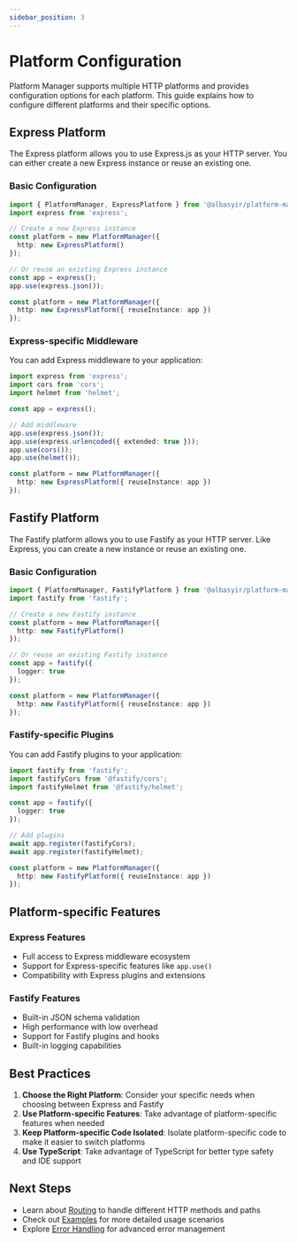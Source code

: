 ```yaml
---
sidebar_position: 3
---
```


# Platform Configuration

Platform Manager supports multiple HTTP platforms and provides configuration options for each platform. This guide explains how to configure different platforms and their specific options.

## Express Platform

The Express platform allows you to use Express.js as your HTTP server. You can either create a new Express instance or reuse an existing one.

### Basic Configuration

```typescript
import { PlatformManager, ExpressPlatform } from '@albasyir/platform-manager';
import express from 'express';

// Create a new Express instance
const platform = new PlatformManager({
  http: new ExpressPlatform()
});

// Or reuse an existing Express instance
const app = express();
app.use(express.json());

const platform = new PlatformManager({
  http: new ExpressPlatform({ reuseInstance: app })
});
```

### Express-specific Middleware

You can add Express middleware to your application:

```typescript
import express from 'express';
import cors from 'cors';
import helmet from 'helmet';

const app = express();

// Add middleware
app.use(express.json());
app.use(express.urlencoded({ extended: true }));
app.use(cors());
app.use(helmet());

const platform = new PlatformManager({
  http: new ExpressPlatform({ reuseInstance: app })
});
```

## Fastify Platform

The Fastify platform allows you to use Fastify as your HTTP server. Like Express, you can create a new instance or reuse an existing one.

### Basic Configuration

```typescript
import { PlatformManager, FastifyPlatform } from '@albasyir/platform-manager';
import fastify from 'fastify';

// Create a new Fastify instance
const platform = new PlatformManager({
  http: new FastifyPlatform()
});

// Or reuse an existing Fastify instance
const app = fastify({
  logger: true
});

const platform = new PlatformManager({
  http: new FastifyPlatform({ reuseInstance: app })
});
```

### Fastify-specific Plugins

You can add Fastify plugins to your application:

```typescript
import fastify from 'fastify';
import fastifyCors from '@fastify/cors';
import fastifyHelmet from '@fastify/helmet';

const app = fastify({
  logger: true
});

// Add plugins
await app.register(fastifyCors);
await app.register(fastifyHelmet);

const platform = new PlatformManager({
  http: new FastifyPlatform({ reuseInstance: app })
});
```

## Platform-specific Features

### Express Features

- Full access to Express middleware ecosystem
- Support for Express-specific features like `app.use()`
- Compatibility with Express plugins and extensions

### Fastify Features

- Built-in JSON schema validation
- High performance with low overhead
- Support for Fastify plugins and hooks
- Built-in logging capabilities

## Best Practices

1. **Choose the Right Platform**: Consider your specific needs when choosing between Express and Fastify
2. **Use Platform-specific Features**: Take advantage of platform-specific features when needed
3. **Keep Platform-specific Code Isolated**: Isolate platform-specific code to make it easier to switch platforms
4. **Use TypeScript**: Take advantage of TypeScript for better type safety and IDE support

## Next Steps

- Learn about [Routing](./routing) to handle different HTTP methods and paths
- Check out [Examples](./examples) for more detailed usage scenarios
- Explore [Error Handling](./error-handling) for advanced error management 